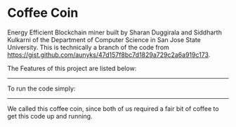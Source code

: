 # Coffee Coin

Energy Efficient Blockchain miner built by Sharan Duggirala and Siddharth Kulkarni of the Department of Computer Science in San Jose State University. This is technically a branch of the code from https://gist.github.com/aunyks/47d157f8bc7d1829a729c2a6a919c173. 

The Features of this project are listed below: 


----------------

To run the code simply: 


----------------

We called this coffee coin, since both of us required a fair bit of coffee to get this code up and running. 
